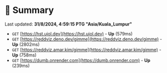 # 📖 Summary
Last updated: **31/8/2024, 4:59:15 PTG "Asia/Kuala_Lumpur"**

- `GET` [https://hst.ujol.dev](https://hst.ujol.dev) - **Up** (579ms)
- `GET` [https://reddviz.deno.dev/gimme](https://reddviz.deno.dev/gimme) - **Up** (2802ms)
- `GET` [https://reddviz.amar.kim/gimme](https://reddviz.amar.kim/gimme) - **Up** (758ms)
- `GET` [https://dumb.onrender.com](https://dumb.onrender.com) - **Up** (239ms)
